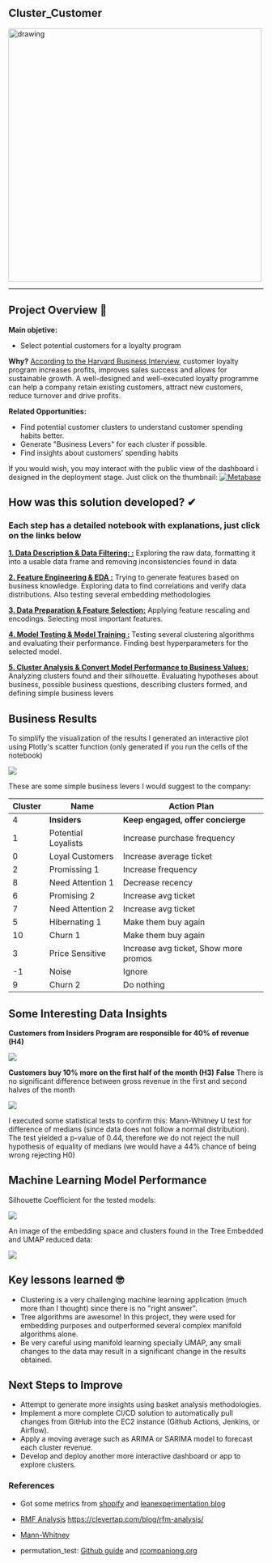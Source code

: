 ## Cluster_Customer

<img src="./reports/figures/clustering.jpg" alt="drawing" width="500"/>

-----

## Project Overview 🎯
**Main objetive:** 
- Select potential customers for a loyalty program 

**Why?** 
[According to the Harvard Business Interview](https://hbr.org/1995/05/do-rewards-really-create-loyalty), customer loyalty program increases profits, improves sales success and allows for sustainable growth. A well-designed and well-executed loyalty programme can help a company retain existing customers, attract new customers, reduce turnover and drive profits.

**Related Opportunities:** 
- Find potential customer clusters to understand customer spending habits better.
- Generate "Business Levers" for each cluster if possible.
- Find insights about customers' spending habits

If you would wish, you may interact with the public view of the dashboard i designed in the deployment stage. Just click on the thumbnail:
[<img alt = "Metabase" src="https://www.vectorlogo.zone/logos/metabase/metabase-ar21.svg">](https://insiders-project-metabase.herokuapp.com/public/dashboard/1b6ee0b6-54ad-480d-84e0-48db2d6c5637)

## How was this solution developed? ✔
### Each step has a detailed notebook with explanations, just click on the links below

**[1. Data Description & Data Filtering: :](https://github.com/mattmagrin/Cluster_Customer/blob/main/notebooks/1_Data_Description___Data_Filtering.ipynb)** Exploring the raw data, formatting it into a usable data frame and removing inconsistencies found in data


**[2. Feature Engineering & EDA :](https://github.com/mattmagrin/Cluster_Customer/blob/main/notebooks/2_Feature_Engineering___EDA.ipynb)** Trying to generate features based on business knowledge. Exploring data to find correlations and verify data distributions. Also testing several embedding methodologies


**[3. Data Preparation & Feature Selection:](https://github.com/mattmagrin/Cluster_Customer/blob/main/notebooks/3_Data_Preparation___Feature_Selection.ipynb)** Applying feature rescaling and encodings. Selecting most important features.


**[4. Model Testing & Model Training :](https://github.com/mattmagrin/Cluster_Customer/blob/main/notebooks/4_Model_Testing___Training.ipynb)** Testing several clustering algorithms and evaluating their performance. Finding best hyperparameters for the selected model.


**[5. Cluster Analysis & Convert Model Performance to Business Values:](https://github.com/mattmagrin/Cluster_Customer/blob/main/notebooks/5_Cluster_Analysis___Model_Performance_to_Business_Values.ipynb)** Analyzing clusters found and their silhouette.  Evaluating hypotheses about business, possible business questions, describing clusters formed, and defining simple business levers


## Business Results

To simplify the visualization of the results I generated an interactive plot using Plotly's scatter function (only generated if you run the cells of the notebook)

![](./reports/figures/RFM.png)


These are some simple business levers I would suggest to the company:

| Cluster | Name | Action Plan  |
|-|-|-|
| 4 | **Insiders** | **Keep engaged, offer concierge**  |
| 1 | Potential Loyalists | Increase purchase frequency  |
| 0 | Loyal Customers | Increase average ticket  |
| 2 | Promissing 1 | Increase frequency  |
| 8 | Need Attention 1 | Decrease recency  |
| 6 | Promising 2 | Increase avg ticket  |
| 7 | Need Attention 2 | Increase avg ticket |
| 5 | Hibernating 1| Make them buy again |
| 10 | Churn 1 |Make them buy again |
| 3 | Price Sensitive | Increase avg ticket, Show more promos |
| -1 | Noise | Ignore |
| 9 | Churn 2 | Do nothing |

## Some Interesting Data Insights

**Customers from Insiders Program are responsible for 40% of revenue (H4)**

![](./reports/figures/H4.png)

**Customers buy 10% more on the first half of the month (H3)**
**False** There is no significant difference between gross revenue in the first and second halves of the month

![](./reports/figures/H3_1.png)

I executed some statistical tests to confirm this: Mann-Whitney U test for difference of medians (since data does not follow a normal distribution). The test yielded a p-value of 0.44, therefore we do not reject the null hypothesis of equality of medians (we would have a 44% chance of being wrong rejecting H0)


## Machine Learning Model Performance

Silhouette Coefficient for the tested models:

![](./reports/figures/Silhouette_score.png)

An image of the embedding space and clusters found in the Tree Embedded and UMAP reduced data:

![](./reports/figures/UMAP_2.png)
## Key lessons learned 🤓
- Clustering is a very challenging machine learning application (much more than I thought) since there is no "right answer".
- Tree algorithms are awesome! In this project, they were used for embedding purposes and outperformed several complex manifold algorithms alone.
- Be very careful using manifold learning specially UMAP, any small changes to the data may result in a significant change in the results obtained.

## Next Steps to Improve
- Attempt to generate more insights using basket analysis methodologies.
- Implement a more complete CI/CD solution to automatically pull changes from GitHub into the EC2 instance (Github Actions, Jenkins, or Airflow).
- Apply a moving average such as ARIMA or SARIMA model to forecast each cluster revenue.
- Develop and deploy another more interactive dashboard or app to explore clusters.

### References
- Got some metrics from [shopify](https://www.shopify.com/enterprise/ecommerce-returns)  and [leanexperimentation blog](
https://leanexperimentation.com/optimizing-an-e-commerce-with-15-key-metrics/)

- [RMF Analysis](https://clevertap.com/blog/rfm-analysis/)
https://clevertap.com/blog/rfm-analysis/

- [Mann-Whitney](http://www.inf.ufsc.br/~vera.carmo/Testes_de_Hipoteses/Testes_nao_parametricos_Mann-Whitney.pdf)

- permutation_test: [Github guide](https://rasbt.github.io/mlxtend/user_guide/evaluate/permutation_test/) and [rcompaniong.org](https://rcompanion.org/handbook/F_15.html#:~:text=Permutation%20tests%20can%20be%20used,can%20compare%20only%20two%20groups.)



